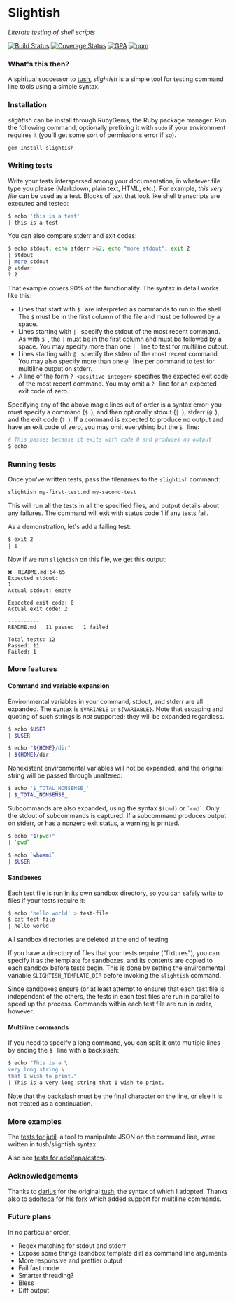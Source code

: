 # Slightish

*Literate testing of shell scripts*

[![Build Status](https://travis-ci.org/misterfifths/slightish.svg?branch=master)](https://travis-ci.org/misterfifths/slightish) [![Coverage Status](https://coveralls.io/repos/github/misterfifths/slightish/badge.svg?branch=master)](https://coveralls.io/github/misterfifths/slightish?branch=master) [![GPA](https://img.shields.io/codeclimate/github/misterfifths/slightish.svg)](https://codeclimate.com/github/misterfifths/slightish) [![npm](https://img.shields.io/gem/v/slightish.svg)](https://rubygems.org/gems/slightish)


### What's this then?

A spiritual successor to [tush](https://github.com/darius/tush), *slightish* is a simple tool for testing command line tools using a simple syntax.

### Installation

*slightish* can be install through RubyGems, the Ruby package manager. Run the following command, optionally prefixing it with `sudo` if your environment requires it (you'll get some sort of permissions error if so).

```sh
gem install slightish
```

### Writing tests

Write your tests interspersed among your documentation, in whatever file type you please (Markdown, plain text, HTML, etc.). For example, *this very file* can be used as a test. Blocks of text that look like shell transcripts are executed and tested:

```sh
$ echo 'this is a test'
| this is a test
```

You can also compare stderr and exit codes:

```sh
$ echo stdout; echo stderr >&2; echo "more stdout"; exit 2
| stdout
| more stdout
@ stderr
? 2
```

That example covers 90% of the functionality. The syntax in detail works like this:

- Lines that start with `$ ` are interpreted as commands to run in the shell. The `$` must be in the first column of the file and must be followed by a space.
- Lines starting with `| ` specify the stdout of the most recent command. As with `$ `, the `|` must be in the first column and must be followed by a space. You may specify more than one `| ` line to test for multiline output.
- Lines starting with `@ ` specify the stderr of the most recent command. You may also specify more than one `@ ` line per command to test for multiline output on stderr.
- A line of the form `? <positive integer>` specifies the expected exit code of the most recent command. You may omit a `? ` line for an expected exit code of zero.

Specifying any of the above magic lines out of order is a syntax error; you must specify a command (`$ `), and then optionally stdout (`| `), stderr (`@ `), and the exit code (`? `). If a command is expected to produce no output and have an exit code of zero, you may omit everything but the `$ ` line:

```sh
# This passes because it exits with code 0 and produces no output
$ echo
```

### Running tests

Once you've written tests, pass the filenames to the `slightish` command:

```sh
slightish my-first-test.md my-second-test
```

This will run all the tests in all the specified files, and output details about any failures. The command will exit with status code 1 if any tests fail.

As a demonstration, let's add a failing test:

```sh
$ exit 2
| 1
```

Now if we run `slightish` on this file, we get this output:

```
❌  README.md:64-65
Expected stdout:
1
Actual stdout: empty

Expected exit code: 0
Actual exit code: 2

----------
README.md 	11 passed	1 failed

Total tests: 12
Passed: 11
Failed: 1
```

### More features

#### Command and variable expansion

Environmental variables in your command, stdout, and stderr are all expanded. The syntax is `$VARIABLE` or `${VARIABLE}`. Note that escaping and quoting of such strings is *not* supported; they will be expanded regardless.

```sh
$ echo $USER
| $USER

$ echo "${HOME}/dir"
| ${HOME}/dir
```

Nonexistent environmental variables will not be expanded, and the original string will be passed through unaltered:

```sh
$ echo '$_TOTAL_NONSENSE_'
| $_TOTAL_NONSENSE_
```

Subcommands are also expanded, using the syntax `$(cmd)` or `` `cmd` ``. Only the stdout of subcommands is captured. If a subcommand produces output on stderr, or has a nonzero exit status, a warning is printed.

```sh
$ echo "$(pwd)"
| `pwd`

$ echo `whoami`
| $USER
```

#### Sandboxes

Each test file is run in its own sandbox directory, so you can safely write to files if your tests require it:

```sh
$ echo 'hello world' > test-file
$ cat test-file
| hello world
```

All sandbox directories are deleted at the end of testing.

If you have a directory of files that your tests require ("fixtures"), you can specify it as the template for sandboxes, and its contents are copied to each sandbox before tests begin. This is done by setting the environmental variable `SLIGHTISH_TEMPLATE_DIR` before invoking the `slightish` command.

Since sandboxes ensure (or at least attempt to ensure) that each test file is independent of the others, the tests in each test files are run in parallel to speed up the process. Commands within each test file are run in order, however.

#### Multiline commands

If you need to specify a long command, you can split it onto multiple lines by ending the `$ ` line with a backslash:

```sh
$ echo "This is a \
very long string \
that I wish to print."
| This is a very long string that I wish to print.
```

Note that the backslash must be the final character on the line, or else it is not treated as a continuation.

### More examples

The [tests for jutil](https://github.com/misterfifths/jutil/tree/master/tests), a tool to manipulate JSON on the command line, were written in tush/slightish syntax.

Also see [tests for adolfopa/cstow](https://github.com/adolfopa/cstow/blob/master/src/TESTS.md).

### Acknowledgements

Thanks to [darius](https://github.com/darius) for the original [tush](https://github.com/darius/tush), the syntax of which I adopted. Thanks also to [adolfopa](https://github.com/adolfopa/) for his [fork](https://github.com/adolfopa/tush) which added support for multiline commands.

### Future plans

In no particular order,

- Regex matching for stdout and stderr
- Expose some things (sandbox template dir) as command line arguments
- More responsive and prettier output
- Fail fast mode
- Smarter threading?
- Bless
- Diff output

